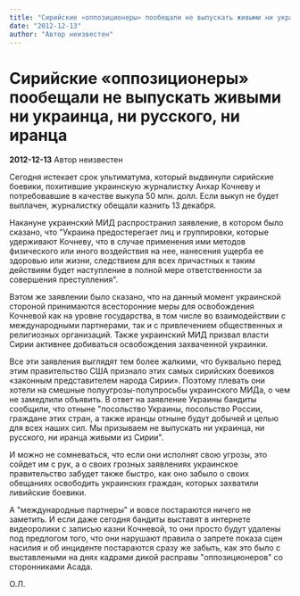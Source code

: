 ```yaml
---
title: "Сирийские «оппозиционеры» пообещали не выпускать живыми ни украинца, ни русского, ни иранца"
date: "2012-12-13"
author: "Автор неизвестен"
---
```


# Сирийские «оппозиционеры» пообещали не выпускать живыми ни украинца, ни русского, ни иранца

**2012-12-13** Автор неизвестен

Сегодня истекает срок ультиматума, который выдвинули сирийские боевики, похитившие украинскую журналистку Анхар Кочневу и потребовавшие в качестве выкупа 50 млн. долл. Если выкуп не будет выплачен, журналистку обещали казнить 13 декабря.

Накануне украинский МИД распространил заявление, в котором было сказано, что "Украина предостерегает лиц и группировки, которые удерживают Кочневу, что в случае применения ими методов физического или иного воздействия на нее, нанесения ущерба ее здоровью или жизни, следствием для всех причастных к таким действиям будет наступление в полной мере ответственности за совершения преступления".

Вэтом же заявлении было сказано, что на данный момент украинской стороной принимаются всесторонние меры для освобождения Кочневой как на уровне государства, в том числе во взаимодействии с международными партнерами, так и с привлечением общественных и религиозных организаций. Также украинский МИД призвал власти Сирии активнее добиваться освобождения захваченной украинки.

Все эти заявления выглядят тем более жалкими, что буквально перед этим правительство США признало этих самых сирийских боевиков «законным представителем народа Сирии». Поэтому плевать они хотели на смешные полуугрозы-полупросьбы украинского МИДа, о чем не замедлили объявить. В ответ на заявление Украины бандиты сообщили, что отныне "посольство Украины, посольство России, граждане этих стран, а также иранцы отныне будут добычей и целью для всех наших сил. Мы призываем не выпускать ни украинца, ни русского, ни иранца живыми из Сирии".

И можно не сомневаться, что если они исполнят свою угрозы, это сойдет им с рук, а о своих грозных заявлениях украинское правительство забудет также быстро, как оно забыло о своих обещаниях освободить украинских граждан, которых захватили ливийские боевики.

А "международные партнеры" и вовсе постараются ничего не заметить. И если даже сегодня бандиты выставят в интернете видеоролики с записью казни Кочневой, то они просто будут удалены под предлогом того, что они нарушают правила о запрете показа сцен насилия и об инциденте постараются сразу же забыть, как это было с выставлеными на днях кадрами дикой расправы "оппозиционеров" со сторонниками Асада.

О.Л.